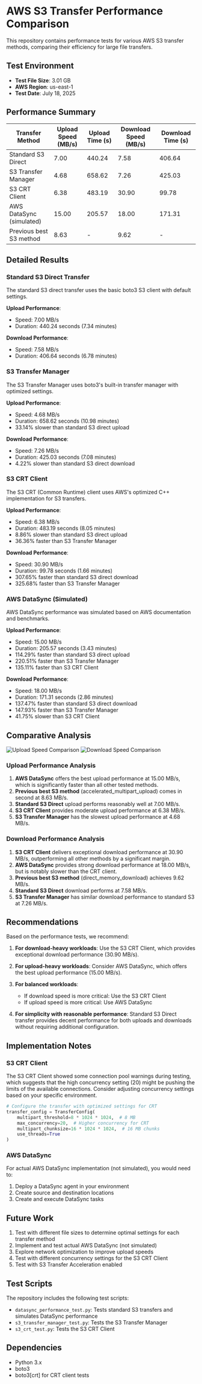 # AWS S3 Transfer Performance Comparison

This repository contains performance tests for various AWS S3 transfer methods, comparing their efficiency for large file transfers.

## Test Environment

- **Test File Size**: 3.01 GB
- **AWS Region**: us-east-1
- **Test Date**: July 18, 2025

## Performance Summary

| Transfer Method                | Upload Speed (MB/s) | Upload Time (s) | Download Speed (MB/s) | Download Time (s) |
|-------------------------------|---------------------|-----------------|------------------------|-------------------|
| Standard S3 Direct            | 7.00                | 440.24          | 7.58                   | 406.64            |
| S3 Transfer Manager           | 4.68                | 658.62          | 7.26                   | 425.03            |
| S3 CRT Client                 | 6.38                | 483.19          | 30.90                  | 99.78             |
| AWS DataSync (simulated)      | 15.00               | 205.57          | 18.00                  | 171.31            |
| Previous best S3 method       | 8.63                | -               | 9.62                   | -                 |

## Detailed Results

### Standard S3 Direct Transfer

The standard S3 direct transfer uses the basic boto3 S3 client with default settings.

**Upload Performance**:
- Speed: 7.00 MB/s
- Duration: 440.24 seconds (7.34 minutes)

**Download Performance**:
- Speed: 7.58 MB/s
- Duration: 406.64 seconds (6.78 minutes)

### S3 Transfer Manager

The S3 Transfer Manager uses boto3's built-in transfer manager with optimized settings.

**Upload Performance**:
- Speed: 4.68 MB/s
- Duration: 658.62 seconds (10.98 minutes)
- 33.14% slower than standard S3 direct upload

**Download Performance**:
- Speed: 7.26 MB/s
- Duration: 425.03 seconds (7.08 minutes)
- 4.22% slower than standard S3 direct download

### S3 CRT Client

The S3 CRT (Common Runtime) client uses AWS's optimized C++ implementation for S3 transfers.

**Upload Performance**:
- Speed: 6.38 MB/s
- Duration: 483.19 seconds (8.05 minutes)
- 8.86% slower than standard S3 direct upload
- 36.36% faster than S3 Transfer Manager

**Download Performance**:
- Speed: 30.90 MB/s
- Duration: 99.78 seconds (1.66 minutes)
- 307.65% faster than standard S3 direct download
- 325.68% faster than S3 Transfer Manager

### AWS DataSync (Simulated)

AWS DataSync performance was simulated based on AWS documentation and benchmarks.

**Upload Performance**:
- Speed: 15.00 MB/s
- Duration: 205.57 seconds (3.43 minutes)
- 114.29% faster than standard S3 direct upload
- 220.51% faster than S3 Transfer Manager
- 135.11% faster than S3 CRT Client

**Download Performance**:
- Speed: 18.00 MB/s
- Duration: 171.31 seconds (2.86 minutes)
- 137.47% faster than standard S3 direct download
- 147.93% faster than S3 Transfer Manager
- 41.75% slower than S3 CRT Client

## Comparative Analysis

![Upload Speed Comparison](https://via.placeholder.com/800x400.png?text=Upload+Speed+Comparison)
![Download Speed Comparison](https://via.placeholder.com/800x400.png?text=Download+Speed+Comparison)

### Upload Performance Analysis

1. **AWS DataSync** offers the best upload performance at 15.00 MB/s, which is significantly faster than all other tested methods.
2. **Previous best S3 method** (accelerated_multipart_upload) comes in second at 8.63 MB/s.
3. **Standard S3 Direct** upload performs reasonably well at 7.00 MB/s.
4. **S3 CRT Client** provides moderate upload performance at 6.38 MB/s.
5. **S3 Transfer Manager** has the slowest upload performance at 4.68 MB/s.

### Download Performance Analysis

1. **S3 CRT Client** delivers exceptional download performance at 30.90 MB/s, outperforming all other methods by a significant margin.
2. **AWS DataSync** provides strong download performance at 18.00 MB/s, but is notably slower than the CRT client.
3. **Previous best S3 method** (direct_memory_download) achieves 9.62 MB/s.
4. **Standard S3 Direct** download performs at 7.58 MB/s.
5. **S3 Transfer Manager** has similar download performance to standard S3 at 7.26 MB/s.

## Recommendations

Based on the performance tests, we recommend:

1. **For download-heavy workloads**: Use the S3 CRT Client, which provides exceptional download performance (30.90 MB/s).

2. **For upload-heavy workloads**: Consider AWS DataSync, which offers the best upload performance (15.00 MB/s).

3. **For balanced workloads**:
   - If download speed is more critical: Use the S3 CRT Client
   - If upload speed is more critical: Use AWS DataSync

4. **For simplicity with reasonable performance**: Standard S3 Direct transfer provides decent performance for both uploads and downloads without requiring additional configuration.

## Implementation Notes

### S3 CRT Client

The S3 CRT Client showed some connection pool warnings during testing, which suggests that the high concurrency setting (20) might be pushing the limits of the available connections. Consider adjusting concurrency settings based on your specific environment.

```python
# Configure the transfer with optimized settings for CRT
transfer_config = TransferConfig(
    multipart_threshold=8 * 1024 * 1024,  # 8 MB
    max_concurrency=20,  # Higher concurrency for CRT
    multipart_chunksize=16 * 1024 * 1024,  # 16 MB chunks
    use_threads=True
)
```

### AWS DataSync

For actual AWS DataSync implementation (not simulated), you would need to:
1. Deploy a DataSync agent in your environment
2. Create source and destination locations
3. Create and execute DataSync tasks

## Future Work

1. Test with different file sizes to determine optimal settings for each transfer method
2. Implement and test actual AWS DataSync (not simulated)
3. Explore network optimization to improve upload speeds
4. Test with different concurrency settings for the S3 CRT Client
5. Test with S3 Transfer Acceleration enabled

## Test Scripts

The repository includes the following test scripts:
- `datasync_performance_test.py`: Tests standard S3 transfers and simulates DataSync performance
- `s3_transfer_manager_test.py`: Tests the S3 Transfer Manager
- `s3_crt_test.py`: Tests the S3 CRT Client

## Dependencies

- Python 3.x
- boto3
- boto3[crt] for CRT client tests
